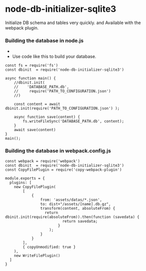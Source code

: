 # node-db-initializer-sqlite3
Initialize DB schema and tables very quickly. and Available with the webpack plugin.


### Building the database in node.js
*
* Use code like this to build your database.
```
const fs = require('fs')
const dbinit  = require('node-db-initializer-sqlite3')

async function main() {
    //dbinit.init(
    //    'DATABASE_PATH.db',
    //     require('PATH_TO_CONFIGURATION.json')
    //)

    const content = await dbinit.init(require('PATH_TO_CONFIGURATION.json') );
    
    async function save(content) {
        fs.writeFileSync('DATABASE_PATH.db', content);
    }
    await save(content)
}
main();
```



### Building the database in webpack.config.js
```
const webpack = require('webpack')
const dbinit  = require('node-db-initializer-sqlite3')
const CopyFilePlugin = require('copy-webpack-plugin')

module.exports = {
  plugins: [
    new CopyFilePlugin(
        [
            {
                from: 'assets/datas/*.json',
                to: dist+"/assets/[name].db.gz",
                transform(content, absoluteFrom) {
                  return dbinit.init(require(absoluteFrom)).then(function (savedata) {
                          return savedata;
                        }
                    );
                }
            }
        ],
        { copyUnmodified: true }
    ),
    new WriteFilePlugin()
  ]
}
```